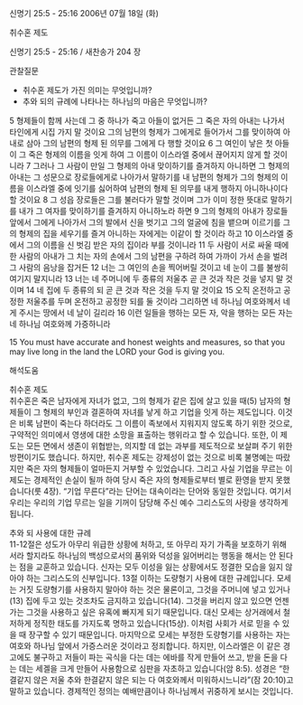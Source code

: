 신명기 25:5 - 25:16 
2006년 07월 18일 (화)

취수혼 제도



신명기 25:5 - 25:16 / 새찬송가 204 장


관찰질문
- 취수혼 제도가 가진 의미는 무엇입니까? 
- 추와 되의 규례에 나타나는 하나님의 마음은 무엇입니까?

5 형제들이 함께 사는데 그 중 하나가 죽고 아들이 없거든 그 죽은 자의 아내는 나가서 타인에게 시집 가지 말 것이요 그의 남편의 형제가 그에게로 들어가서 그를 맞이하여 아내로 삼아 그의 남편의 형제 된 의무를 그에게 다 행할 것이요 6 그 여인이 낳은 첫 아들이 그 죽은 형제의 이름을 잇게 하여 그 이름이 이스라엘 중에서 끊어지지 않게 할 것이니라 7 그러나 그 사람이 만일 그 형제의 아내 맞이하기를 즐겨하지 아니하면 그 형제의 아내는 그 성문으로 장로들에게로 나아가서 말하기를 내 남편의 형제가 그의 형제의 이름을 이스라엘 중에 잇기를 싫어하여 남편의 형제 된 의무를 내게 행하지 아니하나이다 할 것이요 8 그 성읍 장로들은 그를 불러다가 말할 것이며 그가 이미 정한 뜻대로 말하기를 내가 그 여자를 맞이하기를 즐겨하지 아니하노라 하면 9 그의 형제의 아내가 장로들 앞에서 그에게 나아가서 그의 발에서 신을 벗기고 그의 얼굴에 침을 뱉으며 이르기를 그의 형제의 집을 세우기를 즐겨 아니하는 자에게는 이같이 할 것이라 하고 10 이스라엘 중에서 그의 이름을 신 벗김 받은 자의 집이라 부를 것이니라 11 두 사람이 서로 싸울 때에 한 사람의 아내가 그 치는 자의 손에서 그의 남편을 구하려 하여 가까이 가서 손을 벌려 그 사람의 음낭을 잡거든 12 너는 그 여인의 손을 찍어버릴 것이고 네 눈이 그를 불쌍히 여기지 말지니라 13 너는 네 주머니에 두 종류의 저울추 곧 큰 것과 작은 것을 넣지 말 것이며 14 네 집에 두 종류의 되 곧 큰 것과 작은 것을 두지 말 것이요 15 오직 온전하고 공정한 저울추를 두며 온전하고 공정한 되를 둘 것이라 그리하면 네 하나님 여호와께서 네게 주시는 땅에서 네 날이 길리라 16 이런 일들을 행하는 모든 자, 악을 행하는 모든 자는 네 하나님 여호와께 가증하니라 

15  You must have accurate and honest weights and measures, so that you may live long in the land the LORD your God is giving you.

해석도움





취수혼 제도  
취수혼은 죽은 남자에게 자녀가 없고, 그의 형제가 같은 집에 살고 있을 때(5) 남자의 형제들이 그 형제의 부인과 결혼하여 자녀를 낳게 하고 기업을 잇게 하는 제도입니다. 이것은 비록 남편이 죽는다 하더라도 그 이름이 족보에서 지워지지 않도록 하기 위한 것으로, 구약적인 의미에서 영생에 대한 소망을 표출하는 행위라고 할 수 있습니다. 또한, 이 제도는 모든 면에서 생존이 위협받는, 의지할 데 없는 과부를 제도적으로 보살펴 주기 위한 방편이기도 했습니다. 하지만, 취수혼 제도는 강제성이 없는 것으로 비록 불명예는 따랐지만 죽은 자의 형제들이 얼마든지 거부할 수 있었습니다. 그리고 사실 기업을 무르는 이 제도는 경제적인 손실이 될까 하여 당시 죽은 자의 형제들로부터 별로 환영을 받지 못했습니다(룻 4장). “기업 무른다”라는 단어는 대속이라는 단어와 동일한 것입니다. 여기서 우리는 우리의 기업 무르는 일을 기꺼이 담당해 주신 예수 그리스도의 사랑을 생각하게 됩니다.  

추와 되 사용에 대한 규례  
11-12절은 성도가 아무리 위급한 상황에 처하고, 또 아무리 자기 가족을 보호하기 위해서라 할지라도 하나님의 백성으로서의 품위와 덕성을 잃어버리는 행동을 해서는 안 된다는 점을 교훈하고 있습니다. 신자는 모두 이성을 잃는 상황에서도 정결한 모습을 잃지 않아야 하는 그리스도의 신부입니다. 13절 이하는 도량형기 사용에 대한 규례입니다. 모세는 거짓 도량형기를 사용하지 말아야 하는 것은 물론이고, 그것을 주머니에 넣고 있거나(13) 집에 두고 있는 것조차도 금지하고 있습니다(14). 그것을 버리지 않고 있으면 언젠가는 그것을 사용하고 싶은 유혹에 빠지게 되기 때문입니다. 대신 모세는 상거래에서 철저하게 정직한 태도를 가지도록 명하고 있습니다(15상). 이처럼 사회가 서로 믿을 수 있을 때 장구할 수 있기 때문입니다. 마지막으로 모세는 부정한 도량형기를 사용하는 자는 여호와 하나님 앞에서 가증스러운 것이라고 정죄합니다. 하지만, 이스라엘은 이 같은 경고에도 불구하고 저들이 파는 곡식을 다는 데는 에바를 작게 만들어 쓰고, 받을 돈을 다는 데는 세겔을 크게 만들어 사용함으로 심판을 자초하고 있습니다(암 8:5). 성경은 “한결같지 않은 저울 추와 한결같지 않은 되는 다 여호와께서 미워하시느니라”(잠 20:10)고 말하고 있습니다. 경제적인 정의는 예배만큼이나 하나님께서 귀중하게 보시는 것입니다.